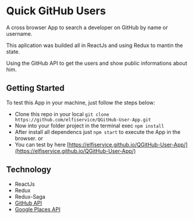 # Quick GitHub Users
A cross browser App to search a developer on GitHub by name or username.

This aplication was builded all in ReactJs and using Redux to mantin the state.

Using the GitHub API to get the users and show public informations about him.

## Getting Started
To test this App in your machine, just follow the steps below:
- Clone this repo in your local `git clone https://github.com/elfiservice/QGitHub-User-App.git`
- Now into your folder project in the terminal exec `npm install`
- After install all dependencs just `npm start` to execute the App in the browser.
or
- You can test by here [https://elfiservice.github.io/QGitHub-User-App/](https://elfiservice.github.io/QGitHub-User-App/)

## Technology
- ReactJs
- Redux
- Redux-Saga
- [GitHub API](https://developer.github.com/v3/search/#search-users)
- [Google Places API](https://developers-dot-devsite-v2-prod.appspot.com/maps/documentation/javascript/places?hl=pt)
